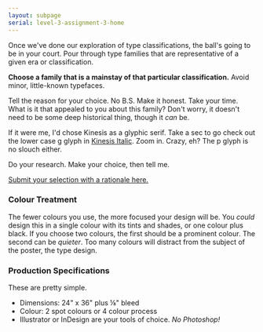 ```yaml
---
layout: subpage
serial: level-3-assignment-3-home
---
```

Once we've done our exploration of type classifications, the ball's going to be in your court. Pour through type families that are representative of a given era or classification.

**Choose a family that is a mainstay of that particular classification.** Avoid minor, little-known typefaces.

Tell the reason for your choice. No B.S. Make it honest. Take your time. What is it that appealed to you about this family? Don't worry, it doesn't need to be some deep historical thing, though it *can* be.

If it were me, I'd chose Kinesis as a glyphic serif. Take a sec to go check out the lower case g glyph in [Kinesis Italic](https://fonts.adobe.com/fonts/kinesis). Zoom in. Crazy, eh? The p glyph is no slouch either.

Do your research. Make your choice, then tell me.

[Submit your selection with a rationale here.](https://forms.office.com/r/RXXc4Np6L8)

### Colour Treatment

The fewer colours you use, the more focused your design will be. You *could* design this in a single colour with its tints and shades, or one colour plus black. If you choose two colours, the first should be a prominent colour. The second can be *quieter*. Too many colours will distract from the subject of the poster, the type design.

### Production Specifications

These are pretty simple.

- Dimensions: 24" x 36" plus ⅛" bleed
- Colour: 2 spot colours or 4 colour process
- Illustrator or InDesign are your tools of choice. *No Photoshop!*
